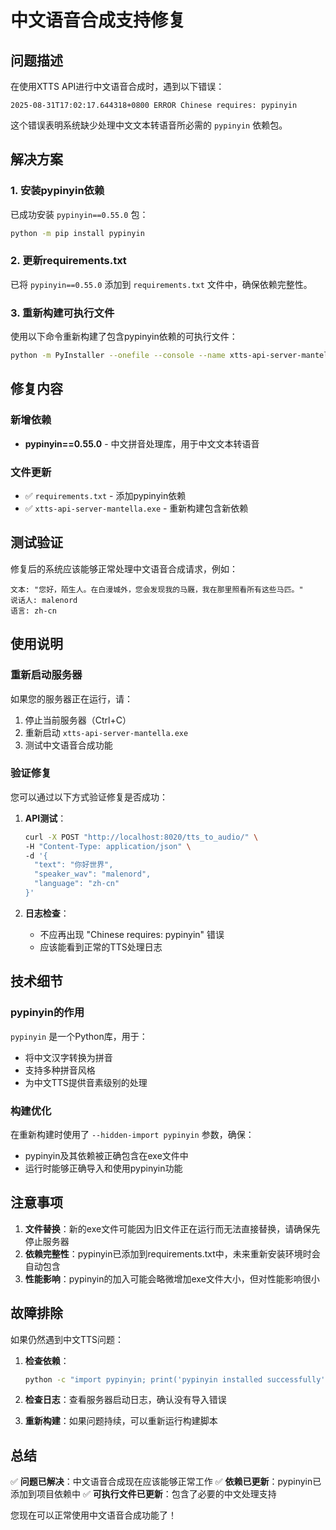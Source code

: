 # 中文语音合成支持修复

## 问题描述

在使用XTTS API进行中文语音合成时，遇到以下错误：

```
2025-08-31T17:02:17.644318+0800 ERROR Chinese requires: pypinyin
```

这个错误表明系统缺少处理中文文本转语音所必需的 `pypinyin` 依赖包。

## 解决方案

### 1. 安装pypinyin依赖

已成功安装 `pypinyin==0.55.0` 包：

```bash
python -m pip install pypinyin
```

### 2. 更新requirements.txt

已将 `pypinyin==0.55.0` 添加到 `requirements.txt` 文件中，确保依赖完整性。

### 3. 重新构建可执行文件

使用以下命令重新构建了包含pypinyin依赖的可执行文件：

```bash
python -m PyInstaller --onefile --console --name xtts-api-server-mantella --clean --hidden-import pypinyin xtts_launcher.py
```

## 修复内容

### 新增依赖
- **pypinyin==0.55.0** - 中文拼音处理库，用于中文文本转语音

### 文件更新
- ✅ `requirements.txt` - 添加pypinyin依赖
- ✅ `xtts-api-server-mantella.exe` - 重新构建包含新依赖

## 测试验证

修复后的系统应该能够正常处理中文语音合成请求，例如：

```
文本: "您好，陌生人。在白漫城外，您会发现我的马厩，我在那里照看所有这些马匹。"
说话人: malenord
语言: zh-cn
```

## 使用说明

### 重新启动服务器

如果您的服务器正在运行，请：

1. 停止当前服务器（Ctrl+C）
2. 重新启动 `xtts-api-server-mantella.exe`
3. 测试中文语音合成功能

### 验证修复

您可以通过以下方式验证修复是否成功：

1. **API测试**：
   ```bash
   curl -X POST "http://localhost:8020/tts_to_audio/" \
   -H "Content-Type: application/json" \
   -d '{
     "text": "你好世界",
     "speaker_wav": "malenord",
     "language": "zh-cn"
   }'
   ```

2. **日志检查**：
   - 不应再出现 "Chinese requires: pypinyin" 错误
   - 应该能看到正常的TTS处理日志

## 技术细节

### pypinyin的作用

`pypinyin` 是一个Python库，用于：
- 将中文汉字转换为拼音
- 支持多种拼音风格
- 为中文TTS提供音素级别的处理

### 构建优化

在重新构建时使用了 `--hidden-import pypinyin` 参数，确保：
- pypinyin及其依赖被正确包含在exe文件中
- 运行时能够正确导入和使用pypinyin功能

## 注意事项

1. **文件替换**：新的exe文件可能因为旧文件正在运行而无法直接替换，请确保先停止服务器
2. **依赖完整性**：pypinyin已添加到requirements.txt中，未来重新安装环境时会自动包含
3. **性能影响**：pypinyin的加入可能会略微增加exe文件大小，但对性能影响很小

## 故障排除

如果仍然遇到中文TTS问题：

1. **检查依赖**：
   ```bash
   python -c "import pypinyin; print('pypinyin installed successfully')"
   ```

2. **检查日志**：查看服务器启动日志，确认没有导入错误

3. **重新构建**：如果问题持续，可以重新运行构建脚本

## 总结

✅ **问题已解决**：中文语音合成现在应该能够正常工作
✅ **依赖已更新**：pypinyin已添加到项目依赖中
✅ **可执行文件已更新**：包含了必要的中文处理支持

您现在可以正常使用中文语音合成功能了！
